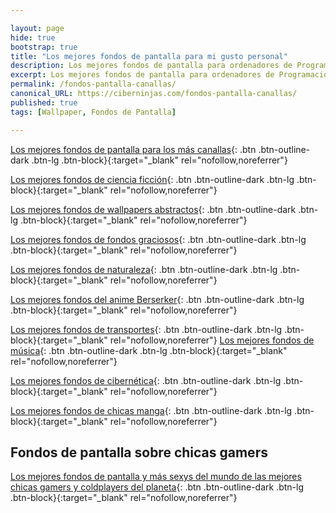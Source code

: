 ```yaml
---

layout: page
hide: true
bootstrap: true
title: "Los mejores fondos de pantalla para mi gusto personal"
description: Los mejores fondos de pantalla para ordenadores de Programación, Desarrollo y Más
excerpt: Los mejores fondos de pantalla para ordenadores de Programación, Desarrollo y Más
permalink: /fondos-pantalla-canallas/
canonical_URL: https://ciberninjas.com/fondos-pantalla-canallas/
published: true
tags: [Wallpaper, Fondos de Pantalla]

---
```


[Los mejores fondos de pantalla para los más canallas](https://kutt.it/wallpaper-macarras){: .btn .btn-outline-dark .btn-lg .btn-block}{:target="_blank" rel="nofollow,noreferrer"}

[Los mejores fondos de ciencia ficción](https://kutt.it/wallpaper-ciencia-ficcion){: .btn .btn-outline-dark .btn-lg .btn-block}{:target="_blank" rel="nofollow,noreferrer"}

[Los mejores fondos de wallpapers abstractos](https://kutt.it/wallpaper-abstractos){: .btn .btn-outline-dark .btn-lg .btn-block}{:target="_blank" rel="nofollow,noreferrer"}

[Los mejores fondos de fondos graciosos](https://kutt.it/wallpaper-graciosos){: .btn .btn-outline-dark .btn-lg .btn-block}{:target="_blank" rel="nofollow,noreferrer"}

[Los mejores fondos de naturaleza](https://kutt.it/wallpaper-naturaleza){: .btn .btn-outline-dark .btn-lg .btn-block}{:target="_blank" rel="nofollow,noreferrer"}

[Los mejores fondos del anime Berserker](https://kutt.it/wallpaper-berserk){: .btn .btn-outline-dark .btn-lg .btn-block}{:target="_blank" rel="nofollow,noreferrer"}

[Los mejores fondos de transportes](https://kutt.it/wallpaper-transporte){: .btn .btn-outline-dark .btn-lg .btn-block}{:target="_blank" rel="nofollow,noreferrer"}
[Los mejores fondos de música](https://kutt.it/wallpaper-musica){: .btn .btn-outline-dark .btn-lg .btn-block}{:target="_blank" rel="nofollow,noreferrer"}

[Los mejores fondos de cibernética](https://kutt.it/wallpaper-cibernetica){: .btn .btn-outline-dark .btn-lg .btn-block}{:target="_blank" rel="nofollow,noreferrer"}

[Los mejores fondos de chicas manga](https://kutt.it/wallpaper-girls-manga){: .btn .btn-outline-dark .btn-lg .btn-block}{:target="_blank" rel="nofollow,noreferrer"}

## Fondos de pantalla sobre chicas gamers

[Los mejores fondos de pantalla y más sexys del mundo de las mejores chicas gamers y coldplayers del planeta](https://kutt.it/wallpaper-coldplayer-y-gamers){: .btn .btn-outline-dark .btn-lg .btn-block}{:target="_blank" rel="nofollow,noreferrer"}